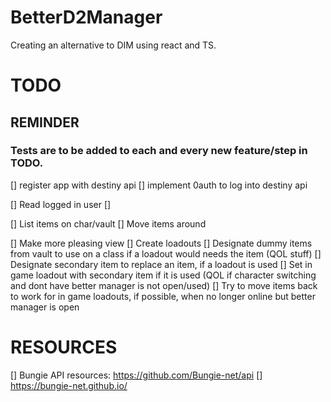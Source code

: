 # BetterD2Manager
Creating an alternative to DIM using react and TS.


# TODO
## REMINDER 
### Tests are to be added to each and every new feature/step in TODO.

[] register app with destiny api
[] implement 0auth to log into destiny api

[] Read logged in user
  [] 

[] List items on char/vault
[] Move items around

[] Make more pleasing view
[] Create loadouts
  [] Designate dummy items from vault to use on a class if a loadout would needs the item (QOL stuff)
  [] Designate secondary item to replace an item, if a loadout is used
    [] Set in game loadout with secondary item if it is used (QOL if character switching and dont have better manager is not open/used)
    [] Try to move items back to work for in game loadouts, if possible, when no longer online but better manager is open






# RESOURCES
[] Bungie API resources: https://github.com/Bungie-net/api
  [] https://bungie-net.github.io/
